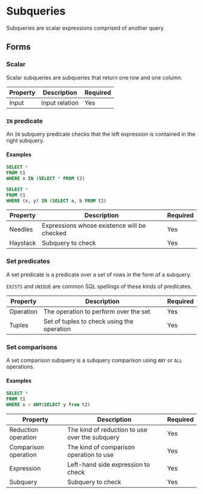 # Subqueries

Subqueries are scalar expressions comprised of another query.

## Forms

### Scalar

Scalar subqueries are subqueries that return one row and one column.

| Property | Description    | Required |
| -------- | -------------- | -------- |
| Input    | Input relation | Yes      |

### `IN` predicate

An `IN` subquery predicate checks that the left expression is contained in the
right subquery.

#### Examples

```sql
SELECT *
FROM t1
WHERE x IN (SELECT * FROM t2)
```

```sql
SELECT *
FROM t1
WHERE (x, y) IN (SELECT a, b FROM t2)
```

| Property | Description                                 | Required |
| -------- | ------------------------------------------- | -------- |
| Needles  | Expressions whose existence will be checked | Yes      |
| Haystack | Subquery to check                           | Yes      |

### Set predicates

A set predicate is a predicate over a set of rows in the form of a subquery.

`EXISTS` and `UNIQUE` are common SQL spellings of these kinds of predicates.

| Property  | Description                                | Required |
| --------- | ------------------------------------------ | -------- |
| Operation | The operation to perform over the set      | Yes      |
| Tuples    | Set of tuples to check using the operation | Yes      |

### Set comparisons

A set comparison subquery is a subquery comparison using `ANY` or `ALL` operations.

#### Examples

```sql
SELECT *
FROM t1
WHERE x < ANY(SELECT y from t2)
```

| Property              | Description                                    | Required |
| --------------------- | ---------------------------------------------- | -------- |
| Reduction operation   | The kind of reduction to use over the subquery | Yes      |
| Comparison operation  | The kind of comparison operation to use        | Yes      |
| Expression            | Left-hand side expression to check             | Yes      |
| Subquery              | Subquery to check                              | Yes      |
